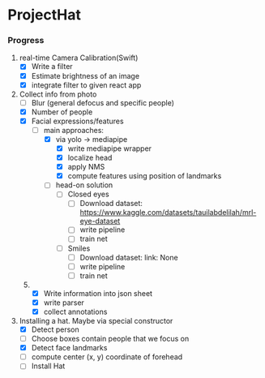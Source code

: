 # ProjectHat

### Progress

1. real-time Camera Calibration(Swift) 
    - [x] Write a filter 
    - [x] Estimate brightness of an image 
    - [x] integrate filter to given react app 

2. Collect info from photo
    - [ ] Blur (general defocus and specific people)
    - [x] Number of people 
    - [x] Facial expressions/features
        - [ ] main approaches:
            - [x] via yolo -> mediapipe
                - [x] write mediapipe wrapper
                - [x] localize head
                - [x] apply NMS
                - [x] compute features using position of landmarks

            - [ ] head-on solution
                - [ ] Closed eyes
                     - [ ] Download dataset:
                    https://www.kaggle.com/datasets/tauilabdelilah/mrl-eye-dataset
                     - [ ] write pipeline
                     - [ ] train net
                - [ ] Smiles
                     - [ ] Download dataset:
                        link: None
                     - [ ] write pipeline
                     - [ ] train net
    5. - [x] Write information into json sheet
        - [x] write parser 
        - [x] collect annotations

3. Installing a hat. Maybe via special constructor
    - [x] Detect person 
    - [ ] Choose boxes contain people that we focus on
    - [x] Detect face landmarks 
    - [ ] compute center (x, y) coordinate of forehead
    - [ ] Install Hat
